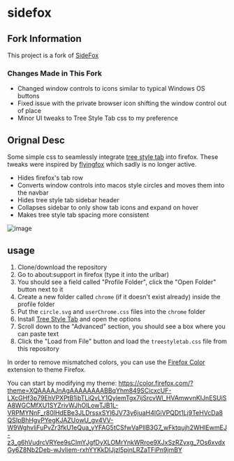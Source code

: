 

# sidefox
## Fork Information
This project is a fork of [SideFox](https://github.com/refact0r/sidefox)
### Changes Made in This Fork
- Changed window controls to icons similar to typical Windows OS buttons
- Fixed issue with the private browser icon shifting the window control out of place
- Minor UI tweaks to Tree Style Tab css to my preference

## Orignal Desc
Some simple css to seamlessly integrate [tree style tab](https://addons.mozilla.org/en-US/firefox/addon/tree-style-tab/) into firefox. 
These tweaks were inspired by [flyingfox](https://github.com/akshat46/FlyingFox) which sadly is no longer active.

- Hides firefox's tab row
- Converts window controls into macos style circles and moves them into the navbar
- Hides tree style tab sidebar header
- Collapses sidebar to only show tab icons and expand on hover
- Makes tree style tab spacing more consistent

![image](https://user-images.githubusercontent.com/34758569/215915268-8b9c7456-e096-4e65-8b9a-226743ad1157.png)

## usage

1. Clone/download the repository
2. Go to about:support in firefox (type it into the urlbar)
3. You should see a field called "Profile Folder", click the "Open Folder" button next to it
4. Create a new folder called `chrome` (if it doesn't exist already) inside the profile folder
5. Put the `circle.svg` and `userChrome.css` files into the `chrome` folder
6. Install [Tree Style Tab](https://addons.mozilla.org/en-US/firefox/addon/tree-style-tab/) and open the options
7. Scroll down to the "Advanced" section, you should see a box where you can paste text
8. Click the "Load from File" button and load the `treestyletab.css` file from this repository

In order to remove mismatched colors, you can use the [Firefox Color](https://addons.mozilla.org/en-US/firefox/addon/firefox-color/) extension to theme Firefox.

You can start by modifying my theme: https://color.firefox.com/?theme=XQAAAAJnAgAAAAAAAABBqYhm849SCicxcUF-LXcGHf3p79EhVPXPtB1ibTLiQvLY1QylemTgx7ijSrcvWl_HVAmwvnKIJnESUiSA8WGCMfXU1SYZrivWJhOlLowTJB1L-VRPMYNnF_r80lHdEBe3JLDrssxSYl6JV73y6juaH4lGiVPQDt1Lj9TeHVcDa8QSIpBhHgvPYegKJAZUowU_gv4VV-W9WghvliFuPvZr3fkU1eQua_yYFAG5tCSfwVaPIlB3G7_wFktqujh2WHIEwmEJ-z3_g6hVudrcVRYee9sCImYJgfDyXLOMrYnkWRroe9XJxSzRZvxg_7Os6xvdxGy6Z8Nb2Deb-wJvIiem-rxhYYKkDlJjzl5pjnLRZaTFiPn9jmBY
